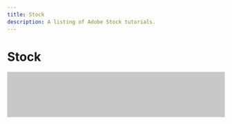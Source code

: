 ```yaml
---
title: Stock
description: A listing of Adobe Stock tutorials.
---
```


# Stock

![Tutorial Hero Image](../assets/hero_placeholder.png)